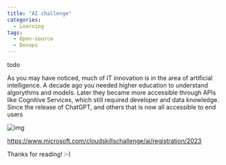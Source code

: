 ```yaml
---
title: "AI challenge"
categories:
  - Learning
tags:
  - Open-source
  - Devops
---
```


todo

As you may have noticed, much of IT innovation is in the area of artificial intelligence. A decade ago you needed higher education to understand algorythms and models. Later they became more accessible through APIs like Cognitive Services, which still required developer and data knowledge. Since the release of ChatGPT, and others that is now all accessible to end users

![img](../assets/images/2023-07-21-ai-challenge.png)

https://www.microsoft.com/cloudskillschallenge/ai/registration/2023

Thanks for reading! :-)
